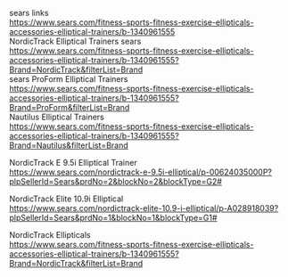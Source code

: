 


sears links    
https://www.sears.com/fitness-sports-fitness-exercise-ellipticals-accessories-elliptical-trainers/b-1340961555    
NordicTrack Elliptical Trainers sears    
https://www.sears.com/fitness-sports-fitness-exercise-ellipticals-accessories-elliptical-trainers/b-1340961555?Brand=NordicTrack&filterList=Brand     
sears ProForm Elliptical Trainers    
https://www.sears.com/fitness-sports-fitness-exercise-ellipticals-accessories-elliptical-trainers/b-1340961555?Brand=ProForm&filterList=Brand     
Nautilus Elliptical Trainers     
https://www.sears.com/fitness-sports-fitness-exercise-ellipticals-accessories-elliptical-trainers/b-1340961555?Brand=Nautilus&filterList=Brand     



NordicTrack E 9.5i Elliptical Trainer     
https://www.sears.com/nordictrack-e-9.5i-elliptical/p-00624035000P?plpSellerId=Sears&prdNo=2&blockNo=2&blockType=G2#      

NordicTrack Elite 10.9i Elliptical     
https://www.sears.com/nordictrack-elite-10.9-i-elliptical/p-A028918039?plpSellerId=Sears&prdNo=1&blockNo=1&blockType=G1#   

NordicTrack Ellipticals  
https://www.sears.com/fitness-sports-fitness-exercise-ellipticals-accessories-elliptical-trainers/b-1340961555?Brand=NordicTrack&filterList=Brand      



